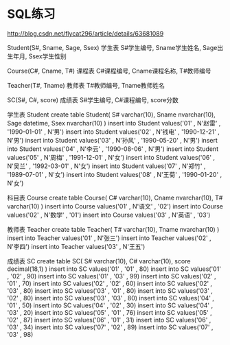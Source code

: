 # SQL练习


http://blog.csdn.net/flycat296/article/details/63681089




Student(S#, Sname, Sage, Ssex) 学生表
S#学生编号, Sname学生姓名, Sage出生年月, Ssex学生性别

Course(C#, Cname, T#) 课程表 
C#课程编号, Cname课程名称, T#教师编号

Teacher(T#, Tname) 教师表 
T#教师编号, Tname教师姓名

SC(S#, C#, score) 成绩表
S#学生编号, C#课程编号, score分数


学生表 Student
create table Student(
  S# varchar(10), Sname nvarchar(10), Sage datetime, Ssex nvarchar(10)
)
insert into Student values('01' , N'赵雷' , '1990-01-01' , N'男')
insert into Student values('02' , N'钱电' , '1990-12-21' , N'男')
insert into Student values('03' , N'孙风' , '1990-05-20' , N'男')
insert into Student values('04' , N'李云' , '1990-08-06' , N'男')
insert into Student values('05' , N'周梅' , '1991-12-01' , N'女')
insert into Student values('06' , N'吴兰' , '1992-03-01' , N'女')
insert into Student values('07' , N'郑竹' , '1989-07-01' , N'女')
insert into Student values('08' , N'王菊' , '1990-01-20' , N'女')


科目表 Course
create table Course(
  C# varchar(10), Cname nvarchar(10), T# varchar(10)
)
insert into Course values('01' , N'语文' , '02')
insert into Course values('02' , N'数学' , '01')
insert into Course values('03' , N'英语' , '03')


教师表 Teacher
create table Teacher(
  T# varchar(10), Tname nvarchar(10)
)
insert into Teacher values('01' , N'张三')
insert into Teacher values('02' , N'李四')
insert into Teacher values('03' , N'王五')


成绩表 SC
create table SC(
  S# varchar(10), C# varchar(10), score decimal(18,1)
)
insert into SC values('01' , '01' , 80)
insert into SC values('01' , '02' , 90)
insert into SC values('01' , '03' , 99)
insert into SC values('02' , '01' , 70)
insert into SC values('02' , '02' , 60)
insert into SC values('02' , '03' , 80)
insert into SC values('03' , '01' , 80)
insert into SC values('03' , '02' , 80)
insert into SC values('03' , '03' , 80)
insert into SC values('04' , '01' , 50)
insert into SC values('04' , '02' , 30)
insert into SC values('04' , '03' , 20)
insert into SC values('05' , '01' , 76)
insert into SC values('05' , '02' , 87)
insert into SC values('06' , '01' , 31)
insert into SC values('06' , '03' , 34)
insert into SC values('07' , '02' , 89)
insert into SC values('07' , '03' , 98)